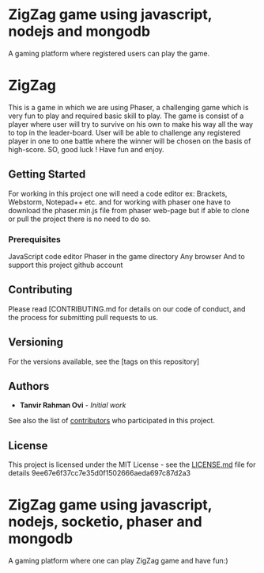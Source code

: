 
# ZigZag game using javascript, nodejs and mongodb
A gaming platform where registered users can play
the game.

# ZigZag

This is a game in which we are using Phaser, a challenging game which is very fun to play and required basic skill to play. The game is consist of a player where user will try to survive on his own to make his way all the way to top in the leader-board. User will be able to challenge any registered player in one to one battle where the winner will be chosen on the basis of high-score. SO, good luck ! Have fun and enjoy.

## Getting Started

For working in this project one will need a code editor ex: Brackets, Webstorm, Notepad++ etc. and for working with phaser one have to download the phaser.min.js file from phaser web-page but if able to clone or pull the project there is no need to do so. 

### Prerequisites

JavaScript code editor
Phaser in the game directory
Any browser 
And to support this project github account


## Contributing

Please read [CONTRIBUTING.md for details on our code of conduct, and the process for submitting pull requests to us.

## Versioning

For the versions available, see the [tags on this repository]

## Authors

* **Tanvir Rahman Ovi** - *Initial work* 

See also the list of [contributors](https://github.com/your/project/contributors) who participated in this project.

## License

This project is licensed under the MIT License - see the [LICENSE.md](LICENSE.md) file for details
9ee67e6f37cc7e35d0f1502666aeda697c87d2a3

# ZigZag game using javascript, nodejs, socketio, phaser and mongodb
A gaming platform where one can play ZigZag game and have fun:)

